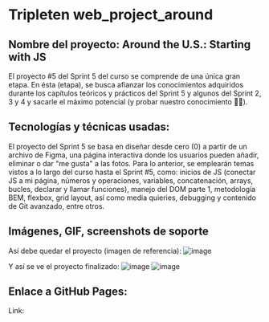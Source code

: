# Tripleten web_project_around

## Nombre del proyecto: Around the U.S.: Starting with JS

El proyecto #5 del Sprint 5 del curso se comprende de una única gran etapa. En ésta (etapa), se busca afianzar los conocimientos adquiridos durante los capítulos teóricos y prácticos del Sprint 5 y algunos del Sprint 2, 3 y 4 y sacarle el máximo potencial (y probar nuestro conocimiento 👩‍💻).

## Tecnologías y técnicas usadas:

El proyecto del Sprint 5 se basa en diseñar desde cero (0) a partir de un archivo de Figma, una página interactiva donde los usuarios pueden añadir, eliminar o dar "me gusta" a las fotos. Para lo anterior, se emplearán temas vistos a lo largo del curso hasta el Sprint #5, como: inicios de JS (conectar JS a mi página, números y operaciones, variables, concatenación, arrays, bucles, declarar y llamar funciones), manejo del DOM parte 1, metodología BEM, flexbox, grid layout, así como media quieries, debugging y contenido de Git avanzado, entre otros.

## Imágenes, GIF, screenshots de soporte

Así debe quedar el proyecto (imagen de referencia):
![image](https://github.com/MaElmoon39/web_project_around/assets/90271019/9d4f8bd4-c2c4-4508-93f6-ed0f180efa5d)

Y así se ve el proyecto finalizado:
![image](https://github.com/MaElmoon39/web_project_around/assets/90271019/7fa3b69b-328f-4090-a8b1-d8057b973fb0)
![image](https://github.com/MaElmoon39/web_project_around/assets/90271019/d187c041-20de-44c4-9c5e-a8b954cc44c3)

## Enlace a GitHub Pages:
Link:
